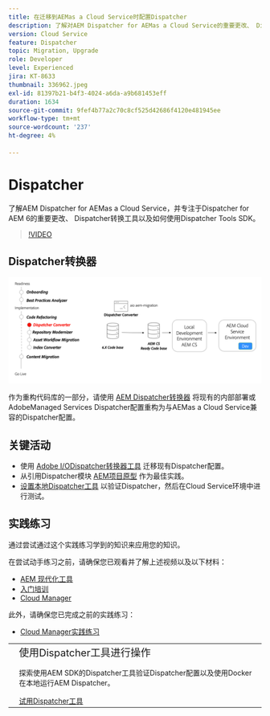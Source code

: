 ```yaml
---
title: 在迁移到AEMas a Cloud Service时配置Dispatcher
description: 了解对AEM Dispatcher for AEMas a Cloud Service的重要更改、 Dispatcher转换工具以及如何使用Dispatcher Tools SDK。
version: Cloud Service
feature: Dispatcher
topic: Migration, Upgrade
role: Developer
level: Experienced
jira: KT-8633
thumbnail: 336962.jpeg
exl-id: 81397b21-b4f3-4024-a6da-a9b681453eff
duration: 1634
source-git-commit: 9fef4b77a2c70c8cf525d42686f4120e481945ee
workflow-type: tm+mt
source-wordcount: '237'
ht-degree: 4%

---
```



# Dispatcher

了解AEM Dispatcher for AEMas a Cloud Service，并专注于Dispatcher for AEM 6的重要更改、 Dispatcher转换工具以及如何使用Dispatcher Tools SDK。

>[!VIDEO](https://video.tv.adobe.com/v/336962?quality=12&learn=on)

## Dispatcher转换器

![Dispatcher Converter](./assets/dispatcher-converter-diagram.png)

作为重构代码库的一部分，请使用 [AEM Dispatcher转换器](https://experienceleague.adobe.com/docs/experience-manager-cloud-service/moving/refactoring-tools/dispatcher-transformation-utility-tools.html) 将现有的内部部署或AdobeManaged Services Dispatcher配置重构为与AEMas a Cloud Service兼容的Dispatcher配置。

## 关键活动

+ 使用 [Adobe I/ODispatcher转换器工具](https://github.com/adobe/aio-cli-plugin-aem-cloud-service-migration#aio-aem-migrationdispatcher-converter) 迁移现有Dispatcher配置。
+ 从引用Dispatcher模块 [AEM项目原型](https://github.com/adobe/aem-project-archetype/tree/develop/src/main/archetype/dispatcher.cloud) 作为最佳实践。
+ [设置本地Dispatcher工具](https://experienceleague.adobe.com/docs/experience-manager-learn/cloud-service/local-development-environment-set-up/dispatcher-tools.html) 以验证Dispatcher，然后在Cloud Service环境中进行测试。

## 实践练习

通过尝试通过这个实践练习学到的知识来应用您的知识。

在尝试动手练习之前，请确保您已观看并了解上述视频以及以下材料：

+ [AEM 现代化工具](./aem-modernization-tools.md)
+ [入门培训](./onboarding.md)
+ [Cloud Manager](./cloud-manager.md)

此外，请确保您已完成之前的实践练习：

+ [Cloud Manager实践练习](./cloud-manager.md#hands-on-exercise)

<table style="border-width:0">
    <tr>
        <td style="width:150px">
            <a  rel="noreferrer"
                target="_blank"
                href="https://github.com/adobe/aem-cloud-engineering-video-series-exercises/tree/session5-dispatcher#cloud-acceleration-bootcamp---session-5-dispatcher"><img alt="实践练习GitHub存储库" src="./assets/github.png"/>
            </a>        
        </td>
        <td style="width:100%;margin-bottom:1rem;">
            <div style="font-size:1.25rem;font-weight:400;">使用Dispatcher工具进行操作</div>
            <p style="margin:1rem 0">
                探索使用AEM SDK的Dispatcher工具验证Dispatcher配置以及使用Docker在本地运行AEM Dispatcher。
            </p>
            <a  rel="noreferrer"
                target="_blank"
                href="https://github.com/adobe/aem-cloud-engineering-video-series-exercises/tree/session5-dispatcher#cloud-acceleration-bootcamp---session-5-dispatcher" class="spectrum-Button spectrum-Button--primary spectrum-Button--sizeM">
                <span class="spectrum-Button-label has-no-wrap has-text-weight-bold">试用Dispatcher工具</span>
            </a>
        </td>
    </tr>
</table>
